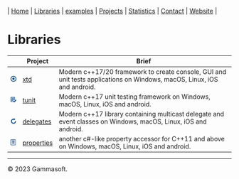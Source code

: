 | [Home](home.md) | [Libraries](libraries.md) | [examples](examples.md) | [Projects](https://sourceforge.net/u/gammasoft71) | [Statistics](statistics.md) | [Contact](contact.md) | [Website](https://gammasoft71.github.io/xtd/) |

# Libraries

|                                                                                                 | Project                                                                       | Brief                                                                                                                   |
|-------------------------------------------------------------------------------------------------|-------------------------------------------------------------------------------|-------------------------------------------------------------------------------------------------------------------------|
| [![](pictures/xtd.png)](https://github.com/gammasoft71/xtd//tree/master/README.md)              | [xtd](https://github.com/gammasoft71/xtd/tree/master/README.md)               | Modern c++17/20 framework to create console, GUI and unit tests applications on Windows, macOS, Linux, iOS and android. |
| [![](pictures/tunit.png)](https://github.com/gammasoft71/tunit/tree/master/README.md)           | [tunit](https://github.com/gammasoft71/tunit/tree/master/README.md)           | Modern c++17 unit testing framework on Windows, macOS, Linux, iOS and android.                                          |
| [![](pictures/delegates.png)](https://github.com/gammasoft71/delegates/tree/master/README.md)   | [delegates](https://github.com/gammasoft71/delegates/tree/master/README.md)   | Modern c++17 library containing multicast delegate and event classes on Windows, macOS, Linux, iOS and android.         |
| [![](pictures/properties.png)](https://github.com/gammasoft71/properties/tree/master/README.md) | [properties](https://github.com/gammasoft71/properties/tree/master/README.md) | another c#-like property accessor for C++11 and above on Windows, macOS, Linux, iOS and android.                        |

______________________________________________________________________________________________

© 2023 Gammasoft.
